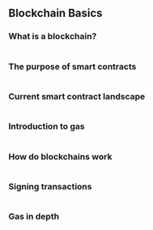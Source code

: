 ## Blockchain Basics

### What is a blockchain?

<!-- Answer -->

```yaml

```

### The purpose of smart contracts

<!-- Answer -->

```yaml

```

### Current smart contract landscape

<!-- Answer -->

```yaml

```

### Introduction to gas

<!-- Answer -->

```yaml

```

### How do blockchains work

<!-- Answer -->

```yaml

```

### Signing transactions

<!-- Answer -->

```yaml

```

### Gas in depth

<!-- Answer -->

```yaml

```
